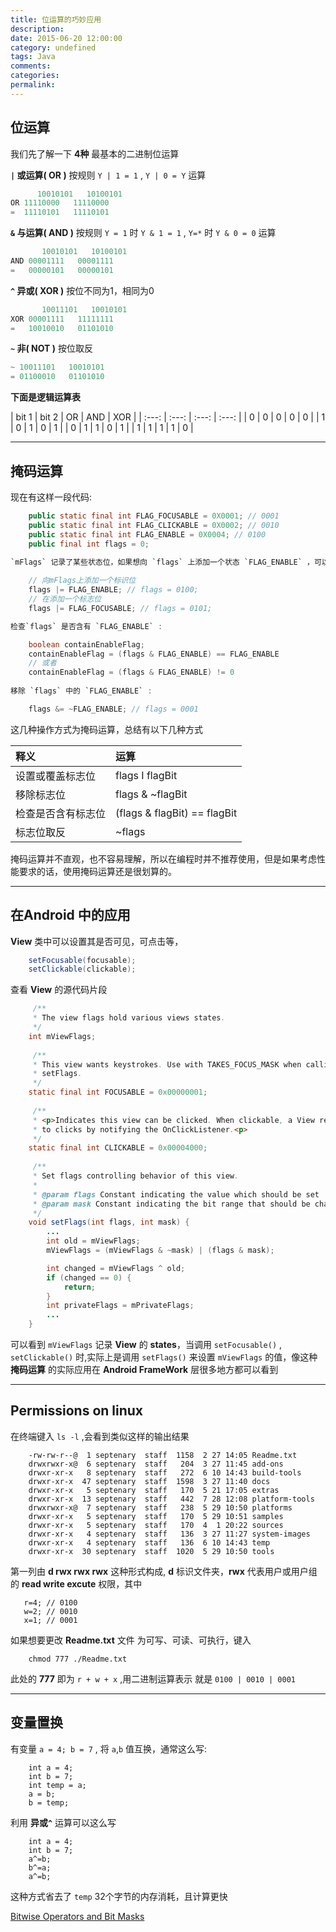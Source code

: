```yaml
---
title: 位运算的巧妙应用
description:
date: 2015-06-20 12:00:00
category: undefined
tags: Java
comments:
categories:
permalink:
---
```




位运算
---
我们先了解一下 **4种** 最基本的二进制位运算
    
 **`|` 或运算( OR )**
按规则 `Y | 1 = 1` , `Y | 0 = Y` 运算

```java
      10010101   10100101
OR 11110000   11110000
=  11110101   11110101
```

**`&` 与运算( AND )**
按规则 `Y = 1` 时 `Y & 1 = 1` , `Y=*` 时 `Y & 0 = 0` 运算

```java
       10010101   10100101
AND 00001111   00001111
=   00000101   00000101
```

**`^` 异或( XOR )**
按位不同为1，相同为0

```java
       10011101   10010101
XOR 00001111   11111111
=   10010010   01101010
```


**`~` 非( NOT )**
按位取反

```java
~ 10011101   10010101
= 01100010   01101010
```
              

**下面是逻辑运算表**

| bit 1 | bit 2 | OR | AND | XOR |
| :---: | :---: | :---: | :---: |
| 0 | 0 | 0 | 0 | 0 |
| 1 | 0 | 1 | 0 | 1 |
| 0 | 1 | 1 | 0 | 1 |
| 1 | 1 | 1 | 1 | 0 |

<!--more-->

***

掩码运算
---
现在有这样一段代码:

```java
    public static final int FLAG_FOCUSABLE = 0X0001; // 0001
    public static final int FLAG_CLICKABLE = 0X0002; // 0010
    public static final int FLAG_ENABLE = 0X0004; // 0100
    public final int flags = 0;

`mFlags` 记录了某些状态位，如果想向 `flags` 上添加一个状态 `FLAG_ENABLE` ，可以这样做 :
    
    // 向mFlags上添加一个标识位
    flags |= FLAG_ENABLE; // flags = 0100;
    // 在添加一个标志位
    flags |= FLAG_FOCUSABLE; // flags = 0101;

检查`flags` 是否含有 `FLAG_ENABLE` :

    boolean containEnableFlag;
    containEnableFlag = (flags & FLAG_ENABLE) == FLAG_ENABLE
    // 或者   
    containEnableFlag = (flags & FLAG_ENABLE) != 0
    
移除 `flags` 中的 `FLAG_ENABLE` :

    flags &= ~FLAG_ENABLE; // flags = 0001
```
    
这几种操作方式为掩码运算，总结有以下几种方式

| 释义 | 运算  |
| :--------------   | :-------- |
| 设置或覆盖标志位  |   flags &#921; flagBit     |
| 移除标志位         |   flags & ~flagBit    |
| 检查是否含有标志位 |   (flags & flagBit) == flagBit |
| 标志位取反         |   ~flags  |

掩码运算并不直观，也不容易理解，所以在编程时并不推荐使用，但是如果考虑性能要求的话，使用掩码运算还是很划算的。

***

在Android 中的应用
---
**View** 类中可以设置其是否可见，可点击等，

```java
    setFocusable(focusable);
    setClickable(clickable);
```
    
查看 **View** 的源代码片段

```java
     /**
     * The view flags hold various views states.
     */
    int mViewFlags;
    
     /**
     * This view wants keystrokes. Use with TAKES_FOCUS_MASK when calling
     * setFlags.
     */
    static final int FOCUSABLE = 0x00000001;
    
     /**
     * <p>Indicates this view can be clicked. When clickable, a View reacts
     * to clicks by notifying the OnClickListener.<p>
     */
    static final int CLICKABLE = 0x00004000;
    
     /**
     * Set flags controlling behavior of this view.
     *
     * @param flags Constant indicating the value which should be set
     * @param mask Constant indicating the bit range that should be changed
     */
    void setFlags(int flags, int mask) {
        ...     
        int old = mViewFlags;
        mViewFlags = (mViewFlags & ~mask) | (flags & mask);

        int changed = mViewFlags ^ old;
        if (changed == 0) {
            return;
        }
        int privateFlags = mPrivateFlags;
        ...
    }
``` 

可以看到 `mViewFlags` 记录 **View** 的 **states**，当调用 `setFocusable()` , `setClickable()` 时,实际上是调用 `setFlags()` 来设置 `mViewFlags` 的值，像这种 **掩码运算** 的实际应用在 **Android FrameWork** 层很多地方都可以看到

***

Permissions on linux
---
在终端键入 `ls -l` ,会看到类似这样的输出结果

```shell
    -rw-rw-r--@  1 septenary  staff  1158  2 27 14:05 Readme.txt
    drwxrwxr-x@  6 septenary  staff   204  3 27 11:45 add-ons
    drwxr-xr-x   8 septenary  staff   272  6 10 14:43 build-tools
    drwxr-xr-x  47 septenary  staff  1598  3 27 11:40 docs
    drwxr-xr-x   5 septenary  staff   170  5 21 17:05 extras
    drwxr-xr-x  13 septenary  staff   442  7 28 12:08 platform-tools
    drwxrwxr-x@  7 septenary  staff   238  5 29 10:50 platforms
    drwxr-xr-x   5 septenary  staff   170  5 29 10:51 samples
    drwxr-xr-x   5 septenary  staff   170  4  1 20:22 sources
    drwxr-xr-x   4 septenary  staff   136  3 27 11:27 system-images
    drwxr-xr-x   4 septenary  staff   136  6 10 14:43 temp
    drwxr-xr-x  30 septenary  staff  1020  5 29 10:50 tools
```

第一列由 **d rwx rwx rwx** 这种形式构成, **d** 标识文件夹，**rwx** 代表用户或用户组的 **read write excute** 权限，其中
 
 ```shell
    r=4; // 0100
    w=2; // 0010
    x=1; // 0001
```
    
如果想要更改 **Readme.txt** 文件 为可写、可读、可执行，键入

```shell
    chmod 777 ./Readme.txt 
```
    
此处的 **777** 即为 `r + w + x` ,用二进制运算表示 就是 `0100 | 0010 | 0001`

***

变量置换
--- 
有变量 `a = 4; b = 7` , 将 `a`,`b` 值互换，通常这么写:

```shell
    int a = 4;
    int b = 7;
    int temp = a;
    a = b;
    b = temp;
```

利用 **异或`^`** 运算可以这么写

```shell
    int a = 4;
    int b = 7;
    a^=b;
    b^=a;
    a^=b;
```
    
这种方式省去了 `temp` 32个字节的内存消耗，且计算更快

[Bitwise Operators and Bit Masks](http://www.vipan.com/htdocs/bitwisehelp.html)
